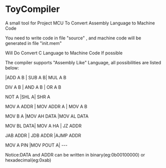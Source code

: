 # ToyCompiler
A small tool for Project MCU
To
Convert Assembly Language to Machine Code

You need to write code in file "source" , and machine code will be generated in file "init.mem"

Will Do
Convert C Language to Machine Code 
If possible 

The compiler supports "Assembly Like" Language, all possibilities are listed below:

|ADD A B   |  SUB A B|     MUL A B

DIV A B    | AND A B   |  OR A B  

NOT A       |SHL A|       SHR A

MOV A ADDR | MOV ADDR A | MOV A B

MOV B A   |MOV AH DATA   |MOV AL DATA

MOV BL DATA|   MOV A HA |   JZ ADDR

JAB ADDR   | JDB ADDR    |AJMP ADDR

MOV A PIN   |MOV POUT A| ---


Notice:DATA and ADDR can be written in binary(eg:0b00100000) or hexadecimal(eg:0xab)

